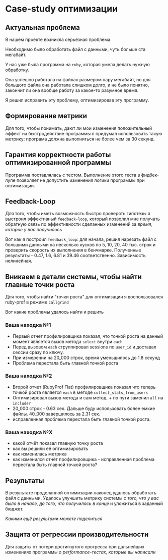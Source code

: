 # Case-study оптимизации

## Актуальная проблема
В нашем проекте возникла серьёзная проблема.

Необходимо было обработать файл с данными, чуть больше ста мегабайт.

У нас уже была программа на `ruby`, которая умела делать нужную обработку.

Она успешно работала на файлах размером пару мегабайт, но для большого файла она работала слишком долго, и не было понятно, закончит ли она вообще работу за какое-то разумное время.

Я решил исправить эту проблему, оптимизировав эту программу.

## Формирование метрики
Для того, чтобы понимать, дают ли мои изменения положительный эффект на быстродействие программы я придумал использовать такую метрику: програма должна выполниться не более чем за 30 секунд.

## Гарантия корректности работы оптимизированной программы
Программа поставлялась с тестом. Выполнение этого теста в фидбек-лупе позволяет не допустить изменения логики программы при оптимизации.

## Feedback-Loop
Для того, чтобы иметь возможность быстро проверять гипотезы я выстроил эффективный `feedback-loop`, который позволил мне получать обратную связь по эффективности сделанных изменений за *время, которое у вас получилось*

Вот как я построил `feedback_loop`: для начала, решил нарезать файл с большими данными на несколько кусков по 5, 10, 20, 40 тыс. строк
и проверить скорость их выполнения в бенчмарке. Полученные результаты - 0.47, 1.6, 6.81 и 39.46 соответственно. Зависимость нелинейная.

## Вникаем в детали системы, чтобы найти главные точки роста
Для того, чтобы найти "точки роста" для оптимизации я воспользовался ruby-prof в режиме `callgrind`

Вот какие проблемы удалось найти и решить

### Ваша находка №1
- Первый отчет профилировщика показал, что точкой роста на данный момент является вызов метода `select` внутри `each`
- Перед вызовом `each` сгруппировал sessions по `user_id` и доставал сессии сразу по ключу.
- При измерении на 20_000 строк, время уменьшилось до 1.8 секунд
- Проблема перестала быть главной точкой роста

### Ваша находка №2
- Второй отчет (RubyProf Flat) профилировщика показал что теперь точкой роста является `each` в методе `collect_stats_from_users`
- Оптимизировал вызов метода и сам метод. + по пути заменил `all` на `include?`
- 20_000 строк - 0.63 сек. Дальше буду использовать более емкие файлы. 40_000 завершилось за 2.31 сек.
- исправленная проблема перестала быть главной точкой роста.

### Ваша находка №X
- какой отчёт показал главную точку роста
- как вы решили её оптимизировать
- как изменилась метрика
- как изменился отчёт профилировщика - исправленная проблема перестала быть главной точкой роста?

## Результаты
В результате проделанной оптимизации наконец удалось обработать файл с данными.
Удалось улучшить метрику системы с *того, что у вас было в начале, до того, что получилось в конце* и уложиться в заданный бюджет.

*Какими ещё результами можете поделиться*

## Защита от регрессии производительности
Для защиты от потери достигнутого прогресса при дальнейших изменениях программы *о performance-тестах, которые вы написали*


